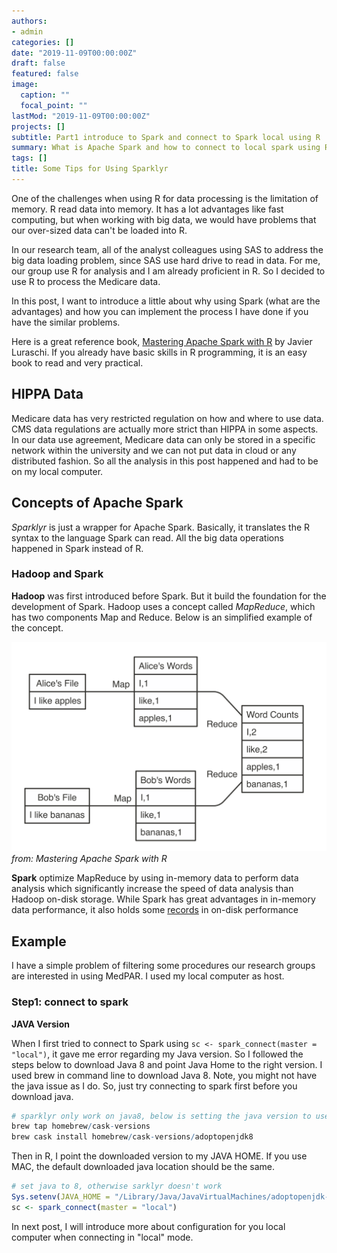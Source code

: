 ```yaml
---
authors:
- admin
categories: []
date: "2019-11-09T00:00:00Z"
draft: false
featured: false
image:
  caption: ""
  focal_point: ""
lastMod: "2019-11-09T00:00:00Z"
projects: []
subtitle: Part1 introduce to Spark and connect to Spark local using R
summary: What is Apache Spark and how to connect to local spark using R
tags: []
title: Some Tips for Using Sparklyr
---
```


One of the challenges when using R for data processing is the limitation of memory. R read data into memory. It has a lot advantages like fast computing, but when working with big data, we would have problems that our over-sized data can't be loaded into R.

In our research team, all of the analyst colleagues using SAS to address the big data loading problem, since SAS use hard drive to read in data. For me, our group use R for analysis and I am already proficient in R. So I decided to use R to process the Medicare data.

In this post, I want to introduce a little about why using Spark (what are the advantages) and how you can implement the process I have done if you have the similar problems.

Here is a great reference book, [Mastering Apache Spark with R](https://therinspark.com/) by Javier Luraschi. If you already have basic skills in R programming, it is an easy book to read and very practical.

## HIPPA Data

Medicare data has very restricted regulation on how and where to use data. CMS data regulations are actually more strict than HIPPA in some aspects. In our data use agreement, Medicare data can only be stored in a specific network within the university and we can not put data in cloud or any distributed fashion. So all the analysis in this post happened and had to be on my local computer.

## Concepts of Apache Spark

*Sparklyr* is just a wrapper for Apache Spark. Basically, it translates the R syntax to the language Spark can read. All the big data operations happened in Spark instead of R.

### Hadoop and Spark

**Hadoop** was first introduced before Spark. But it build the foundation for the development of Spark. Hadoop uses a concept called *MapReduce*, which has two components Map and Reduce. Below is an simplified example of the concept.

![Mastering Apache Spark with R](./mapreduce.jpg)
*from: Mastering Apache Spark with R*

**Spark** optimize MapReduce by using in-memory data to perform data analysis which significantly increase the speed of data analysis than Hadoop on-disk storage. While Spark has great advantages in in-memory data performance, it also holds some [records](https://spark.apache.org/news/spark-wins-cloudsort-100tb-benchmark.html) in on-disk performance


## Example

I have a simple problem of filtering some procedures our research groups are interested in using MedPAR. I used my local computer as host.

### Step1: connect to spark

**JAVA Version**

When I first tried to connect to Spark using `sc <- spark_connect(master = "local")`, it gave me error regarding my Java version. So I followed the steps below to download Java 8 and point Java Home to the right version. I used brew in command line to download Java 8. Note, you might not have the java issue as I do. So, just try connecting to spark first before you download java.


```r
# sparklyr only work on java8, below is setting the java version to use in Bash
brew tap homebrew/cask-versions
brew cask install homebrew/cask-versions/adoptopenjdk8
```

Then in R, I point the downloaded version to my JAVA HOME. If you use MAC, the default downloaded java location should be the same.

```r
# set java to 8, otherwise sarklyr doesn't work
Sys.setenv(JAVA_HOME = "/Library/Java/JavaVirtualMachines/adoptopenjdk-8.jdk/Contents/Home")
sc <- spark_connect(master = "local")
```

In next post, I will introduce more about configuration for you local computer when connecting in "local" mode.

